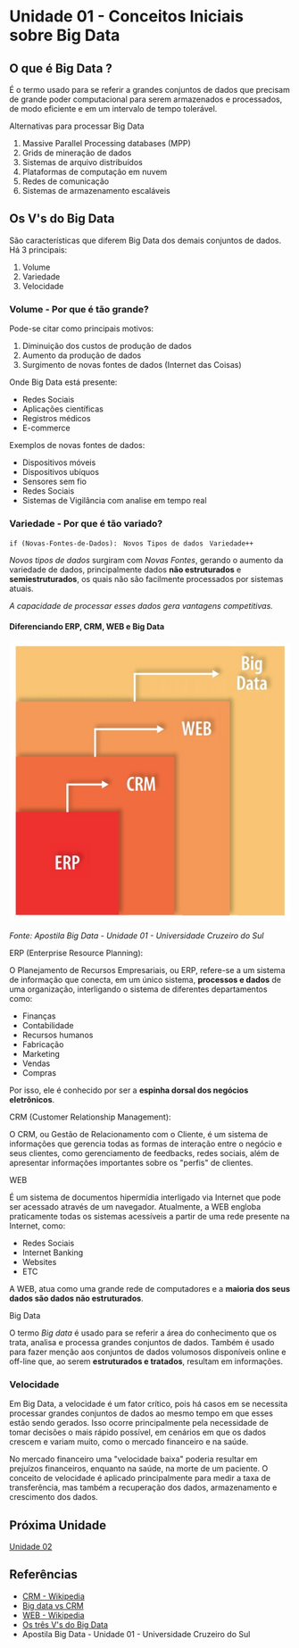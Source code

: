 # Unidade 01 - Conceitos Iniciais sobre Big Data

## O que é Big Data ?

É o termo usado para se referir a grandes conjuntos de dados que precisam de grande poder computacional para serem armazenados e processados, de modo eficiente e em um intervalo de tempo tolerável.

Alternativas para processar Big Data

1. Massive Parallel Processing databases (MPP)
2. Grids de mineração de dados
3. Sistemas de arquivo distribuídos
4. Plataformas de computação em nuvem
5. Redes de comunicação
6. Sistemas de armazenamento escaláveis

## Os V's do Big Data

São características que diferem Big Data dos demais conjuntos de dados. Há 3 principais:

1. Volume
2. Variedade
3. Velocidade

### Volume - Por que é tão grande?

Pode-se citar como principais motivos:

1. Diminuição dos custos de produção de dados
2. Aumento da produção de dados
3. Surgimento de novas fontes de dados (Internet das Coisas)

Onde Big Data está presente:

- Redes Sociais
- Aplicações científicas
- Registros médicos
- E-commerce

Exemplos de novas fontes de dados:

- Dispositivos móveis
- Dispositivos ubíquos
- Sensores sem fio
- Redes Sociais
- Sistemas de Vigilância com analise em tempo real

### Variedade - Por que é tão variado?

`if (Novas-Fontes-de-Dados):`
` Novos Tipos de dados`
` Variedade++`

_Novos tipos de dados_ surgiram com _Novas Fontes_, gerando o aumento da variedade de dados, principalmente dados **não estruturados** e **semiestruturados**, os quais não são facilmente processados por sistemas atuais.

_A capacidade de processar esses dados gera vantagens competitivas._

#### Diferenciando ERP, CRM, WEB e Big Data

![](./erp-bigdata.jpg)

_Fonte: Apostila Big Data - Unidade 01 - Universidade Cruzeiro do Sul_

ERP (Enterprise Resource Planning):

O Planejamento de Recursos Empresariais, ou ERP, refere-se a um sistema de informação que conecta, em um único sistema, **processos e dados** de uma organização, interligando o sistema de diferentes departamentos como:

- Finanças
- Contabilidade
- Recursos humanos
- Fabricação
- Marketing
- Vendas
- Compras

Por isso, ele é conhecido por ser a **espinha dorsal dos negócios eletrônicos**.

CRM (Customer Relationship Management):

O CRM, ou Gestão de Relacionamento com o Cliente, é um sistema de informações que gerencia todas as formas de interação entre o negócio e seus clientes, como gerenciamento de feedbacks, redes sociais, além de apresentar informações importantes sobre os "perfis" de clientes.

WEB

É um sistema de documentos hipermídia interligado via Internet que pode ser acessado através de um navegador. Atualmente, a WEB engloba praticamente todas os sistemas acessíveis a partir de uma rede presente na Internet, como:

- Redes Sociais
- Internet Banking
- Websites
- ETC

A WEB, atua como uma grande rede de computadores e a **maioria dos seus dados são dados não estruturados**.

Big Data

O termo _Big data_ é usado para se referir a área do conhecimento que os trata, analisa e processa grandes conjuntos de dados. Também é usado para fazer menção aos conjuntos de dados volumosos disponíveis online e off-line que, ao serem **estruturados e tratados**, resultam em informações.

### Velocidade

Em Big Data, a velocidade é um fator crítico, pois há casos em se necessita processar grandes conjuntos de dados ao mesmo tempo em que esses estão sendo gerados. Isso ocorre principalmente pela necessidade de tomar decisões o mais rápido possível, em cenários em que os dados crescem e variam muito, como o mercado financeiro e na saúde.

No mercado financeiro uma "velocidade baixa" poderia resultar em prejuízos financeiros, enquanto na saúde, na morte de um paciente. O conceito de velocidade é aplicado principalmente para medir a taxa de transferência, mas também a recuperação dos dados, armazenamento e crescimento dos dados.

## Próxima Unidade

[Unidade 02](../Unidade02/)

## Referências

- [CRM - Wikipedia](https://pt.wikipedia.org/wiki/Gest%C3%A3o_de_relacionamento_com_o_cliente)
- [Big data vs CRM](https://canaltech.com.br/big-data/CRM-e-BIG-Data-qual-a-diferenca/)
- [WEB - Wikipedia](https://pt.wikipedia.org/wiki/World_Wide_Web)
- [Os três V's do Big Data](https://blogs.oracle.com/health-sciences/post/the-three-vx27s-of-big-data-volume-velocity-and-variety#:~:text=The%20Three%20V's%20of%20Big%20Data%3A%20Volume%2C%20Velocity%2C%20and%20Variety)
- Apostila Big Data - Unidade 01 - Universidade Cruzeiro do Sul
